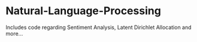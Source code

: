# Natural-Language-Processing
Includes code regarding Sentiment Analysis, Latent Dirichlet Allocation and more...
